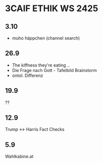 # 3CAIF ETHIK WS 2425

## 3.10

- muho häppchen (channel search)

## 26.9

- The kiffness they're eating ..
- Die Frage nach Gott - Tafelbild Brainstorm
- ontol. Differenz

## 19.9

??

## 12.9

Trump <-> Harris Fact Checks

## 5.9

Wahlkabine.at
